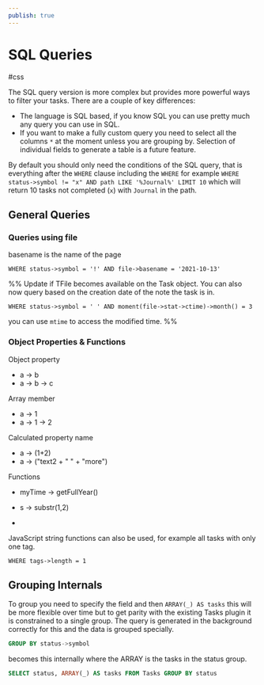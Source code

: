 ```yaml
---
publish: true
---
```


# SQL Queries

<span class="related-pages">#css</span>

The SQL query version is more complex but provides more powerful ways to filter your tasks. There are a couple of key differences:

- The language is SQL based, if you know SQL you can use pretty much any query you can use in SQL.
- If you want to make a fully custom query you need to select all the columns `*` at the moment unless you are grouping by. Selection of individual fields to generate a table is a future feature.

By default you should only need the conditions of the SQL query, that is everything after the `WHERE` clause including the `WHERE` for example `WHERE status->symbol != "x" AND path LIKE '%Journal%' LIMIT 10` which will return 10 tasks not completed (`x`) with `Journal` in the path.

## General Queries

### Queries using file

basename is the name of the page

`WHERE status->symbol = '!' AND file->basename = '2021-10-13'`

%%
Update if TFile becomes available on the Task object.
You can also now query based on the creation date of the note the task is in.

`WHERE status->symbol = ' ' AND moment(file->stat->ctime)->month() = 3`

you can use `mtime` to access the modified time.
%%
### Object Properties & Functions

Object property

- a -> b
- a -> b -> c

Array member

- a -> 1
- a -> 1 -> 2

Calculated property name

- a -> (1+2)
- a -> ("text2 + " " + "more")

Functions

- myTime -> getFullYear()
- s -> substr(1,2)

-

JavaScript string functions can also be used, for example all tasks with only one tag.

`WHERE tags->length = 1`

## Grouping Internals

To group you need to specify the field and then `ARRAY(_) AS tasks` this will be more flexible over time but to get parity with the existing Tasks plugin it is constrained to a single group. The query is generated in the background correctly for this and the data is grouped specially.

```SQL
GROUP BY status->symbol
```

becomes this internally where the ARRAY is the tasks in the status group.

```SQL
SELECT status, ARRAY(_) AS tasks FROM Tasks GROUP BY status
```
